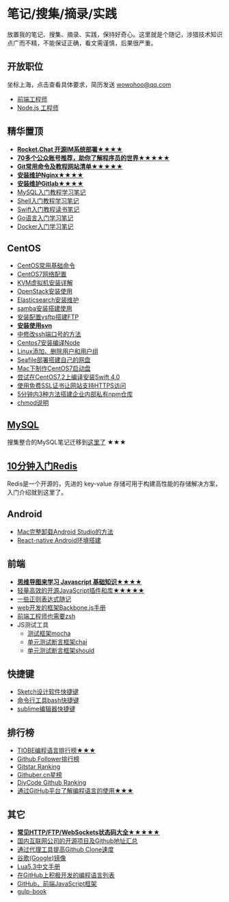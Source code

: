 # 笔记/搜集/摘录/实践

放置我的笔记、搜集、摘录、实践，保持好奇心。这里就是个随记，涉猎技术知识点广而不精，不能保证正确，看文需谨慎，后果很严重。

## 开放职位 

坐标上海，点击查看具体要求，简历发送 [wowohoo@qq.com](mailto:wowohoo@qq.com)

  - [前端工程师](Job-Descriptions/frontend-engineer.md#前端工程师)
  - [Node.js 工程师](Job-Descriptions/node-engineer.md#nodejs开发工程师)

## 精华置顶

- **[Rocket.Chat 开源IM系统部署★★★★](CentOS/Rocket.Chat.md)**
- **[70多个公众账号推荐，助你了解程序员的世界★★★★★](other/公众账号推荐.md)**
- **[Git常用命令及教程网站清单★★★★★](other/Git%E5%B8%B8%E7%94%A8%E5%91%BD%E4%BB%A4%E6%B8%85%E5%8D%95.md)**
- **[安装维护Nginx★★★★](CentOS/nginx.md)**
- **[安装维护Gitlab★★★★](CentOS/CentOS7安装维护Gitlab.md)**
- [MySQL入门教程学习笔记](https://github.com/jaywcjlove/mysql-tutorial)
- [Shell入门教程学习笔记](https://github.com/jaywcjlove/shell-tutorial)
- [Swift入门教程读书笔记](https://github.com/jaywcjlove/swift-tutorial)
- [Go语言入门学习笔记](https://github.com/jaywcjlove/golang-tutorial)
- [Docker入门学习笔记](https://github.com/jaywcjlove/docker-tutorial)


## CentOS 

- [CentOS常用基础命令](CentOS/CentOS.md)
- [CentOS7网络配置](CentOS/CentOS7网络配置.md)
- [KVM虚拟机安装详解](CentOS/CentOS7安装KVM虚拟机详解.md)
- [OpenStack安装使用](CentOS/CentOS7安装openstack.md)
- [Elasticsearch安装维护](CentOS/Elasticsearch安装维护.md)
- [samba安装搭建使用](CentOS/samba.md)
- [安装配置vsftp搭建FTP](CentOS/CentOS7安装配置vsftp搭建FTP.md)
- **[安装使用svn](CentOS/安装使用svn.md)**
- [中修改ssh端口号的方法](CentOS/CentOS7中修改ssh端口号的方法.md)
- [Centos7安装编译Node](CentOS/Centos7安装编译Node.md)
- [Linux添加、删除用户和用户组](CentOS/Linux添加、删除用户和用户组.md)
- [Seafile部署搭建自己的网盘](CentOS/部署Seafile搭建自己的网盘.md)
- [Mac下制作CentOS7启动盘](CentOS/Mac下制作CentOS7启动盘.md)
- [尝试在CentOS7.2上编译安装Swift 4.0](CentOS/尝试在CentOS7.2上编译安装Swift.md)
- [使用免费SSL证书让网站支持HTTPS访问](CentOS/使用免费SSL证书让网站支持HTTPS访问.md)
- [5分钟内3种方法搭建企业内部私有npm仓库](CentOS/在5分钟内搭建企业内部私有npm仓库.md)
- [chmod说明](CentOS/chmod.md)

## [MySQL](https://github.com/jaywcjlove/mysql-tutorial)

搜集整合的MySQL笔记迁移到[这里了](https://github.com/jaywcjlove/mysql-tutorial) ★★★

## [10分钟入门Redis](Redis/README.md)

Redis是一个开源的，先进的 key-value 存储可用于构建高性能的存储解决方案，入门介绍就到这里了。

## Android

- [Mac完整卸载Android Studio的方法](Android/Mac%E5%AE%8C%E6%95%B4%E5%8D%B8%E8%BD%BDAndroid%20Studio%E7%9A%84%E6%96%B9%E6%B3%95.md)
- [React-native Android环境搭建](Android/React-native%20Android%E7%8E%AF%E5%A2%83%E6%90%AD%E5%BB%BA.md)

## 前端

- **[思维导图来学习 Javascript 基础知识★★★★](Javascript/)**
- [轻量高效的开源JavaScript插件和库★★★★★](Javascript/轻量高效的开源JavaScript插件和库.md)
- [一些正则表达式随记](Javascript/一些正则表达式随记.md)
- [web开发的框架Backbone.js手册](http://jaywcjlove.github.io/handbook/index.html)
- [前端工程师也需要zsh](http://mp.weixin.qq.com/s?__biz=MzAwNzgxMjYzMA==&mid=401433562&idx=1&sn=1ca074b0629463f37a777a2b96aa98af)
- JS测试工具
    - [测试框架mocha](http://jaywcjlove.github.io/handbook/html/%E6%B5%8B%E8%AF%95%E5%B7%A5%E5%85%B7/mocha.html)
    - [单元测试断言框架chai](http://jaywcjlove.github.io/handbook/html/%E6%B5%8B%E8%AF%95%E5%B7%A5%E5%85%B7/chai.html)
    - [单元测试断言框架should](http://jaywcjlove.github.io/handbook/html/%E6%B5%8B%E8%AF%95%E5%B7%A5%E5%85%B7/should.html)

## 快捷键

- [Sketch设计软件快捷键](http://jaywcjlove.github.io/handbook/html/Shortcuts/Sketch.html)
- [命令行工具bash快捷键](http://jaywcjlove.github.io/handbook/html/Shortcuts/bash.html)
- [sublime编辑器快捷键](http://jaywcjlove.github.io/handbook/html/Shortcuts/sublime.html)

## 排行榜

- [TIOBE编程语言排行榜★★★](http://www.tiobe.com/tiobe-index/)
- [Github Follower排行榜](http://www.githubrank.com/)
- [Gitstar Ranking](https://gitstar-ranking.com)
- [Githuber.cn星榜](https://githuber.cn/)
- [DiyCode Github Ranking](https://www.diycode.cc/trends)
- [通过GitHub平台了解编程语言的使用★★★](http://githut.info/)

## 其它

- **[常见HTTP/FTP/WebSockets状态码大全★★★★★](other/HTTP-Status-codes.md)**
- [国内互联网公司的开源项目及Github地址汇总](other/Github-Oraganizations.md)
- [通过代理工具提高Github Clone速度](other/通过代理工具提高Github%20Clone速度.md)
- [谷歌(Google)镜像](other/谷歌(Google)镜像.md)
- [Lua5.3中文手册](other/Lua5.3.md)
- [在GitHub上积极开发的编程语言列表](https://github.com/showcases/programming-languages/)
- [GitHub，前端JavaScript框架](https://github.com/showcases/front-end-javascript-frameworks)
- [gulp-book](http://jaywcjlove.github.io/handbook/html/gulp-book.html)
